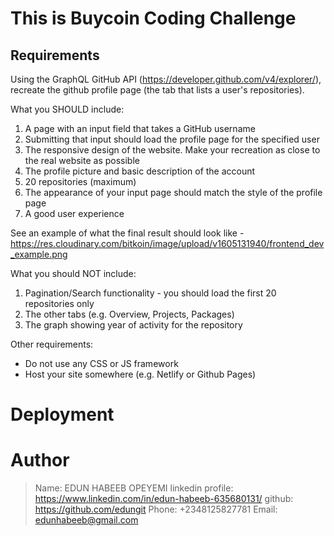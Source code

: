# This is Buycoin Coding Challenge

## Requirements

Using the GraphQL GitHub API (https://developer.github.com/v4/explorer/), recreate the github profile page (the tab that lists a user's repositories). 

What you SHOULD include:
1. A page with an input field that takes a GitHub username
2. Submitting that input should load the profile page for the specified user
3. The responsive design of the website. Make your recreation as close to the real website as possible
4. The profile picture and basic description of the account
5. 20 repositories (maximum)
6. The appearance of your input page should match the style of the profile page
7. A good user experience

See an example of what the final result should look like - https://res.cloudinary.com/bitkoin/image/upload/v1605131940/frontend_dev_example.png

What you should NOT include:
1. Pagination/Search functionality - you should load the first 20 repositories only
2. The other tabs (e.g. Overview, Projects, Packages)
3. The graph showing year of activity for the repository

Other requirements:
- Do not use any CSS or JS framework
- Host your site somewhere (e.g. Netlify or Github Pages)

# Deployment


# Author
> Name: EDUN HABEEB OPEYEMI
> linkedin profile: https://www.linkedin.com/in/edun-habeeb-635680131/
> github: https://github.com/edungit
> Phone: +2348125827781
> Email: edunhabeeb@gmail.com

